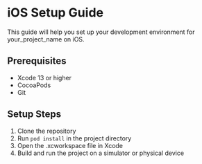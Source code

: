 # iOS Setup Guide

This guide will help you set up your development environment for your_project_name on iOS.

## Prerequisites

- Xcode 13 or higher
- CocoaPods
- Git

## Setup Steps

1. Clone the repository
2. Run `pod install` in the project directory
3. Open the .xcworkspace file in Xcode
4. Build and run the project on a simulator or physical device
